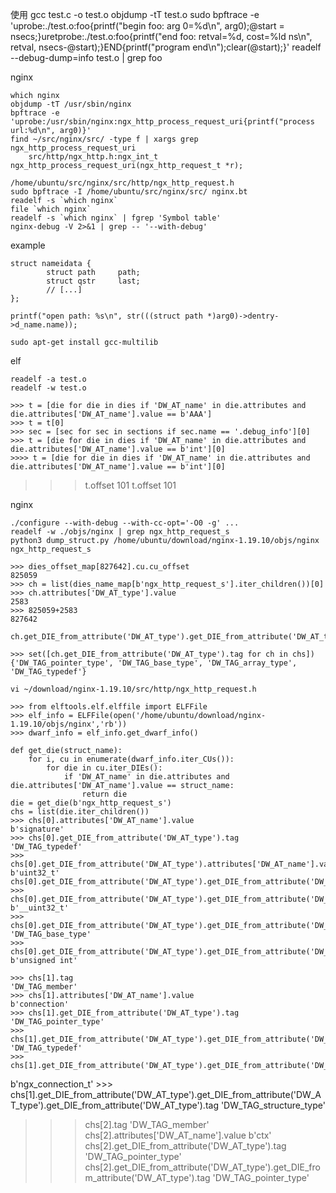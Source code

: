 使用
    gcc test.c -o test.o
    objdump -tT test.o 
    sudo bpftrace -e 'uprobe:./test.o:foo{printf("begin foo: arg 0=%d\n", arg0);@start = nsecs;}uretprobe:./test.o:foo{printf("end foo: retval=%d, cost=%ld ns\n", retval, nsecs-@start);}END{printf("program end\n");clear(@start);}' 
    readelf --debug-dump=info test.o | grep foo


nginx

    which nginx
    objdump -tT /usr/sbin/nginx
    bpftrace -e 'uprobe:/usr/sbin/nginx:ngx_http_process_request_uri{printf("process url:%d\n", arg0)}'
    find ~/src/nginx/src/ -type f | xargs grep ngx_http_process_request_uri
        src/http/ngx_http.h:ngx_int_t ngx_http_process_request_uri(ngx_http_request_t *r);

    /home/ubuntu/src/nginx/src/http/ngx_http_request.h
    sudo bpftrace -I /home/ubuntu/src/nginx/src/ nginx.bt
    readelf -s `which nginx`
    file `which nginx`
    readelf -s `which nginx` | fgrep 'Symbol table'
    nginx-debug -V 2>&1 | grep -- '--with-debug'

example

    struct nameidata {
            struct path     path;
            struct qstr     last;
            // [...]
    };

    printf("open path: %s\n", str(((struct path *)arg0)->dentry->d_name.name));

    sudo apt-get install gcc-multilib

elf

    readelf -a test.o
    readelf -w test.o

    >>> t = [die for die in dies if 'DW_AT_name' in die.attributes and die.attributes['DW_AT_name'].value == b'AAA']
    >>> t = t[0]
    >>> sec = [sec for sec in sections if sec.name == '.debug_info'][0]
    >>> t = [die for die in dies if 'DW_AT_name' in die.attributes and die.attributes['DW_AT_name'].value == b'int'][0]
    >>>> t = [die for die in dies if 'DW_AT_name' in die.attributes and die.attributes['DW_AT_name'].value == b'int'][0]
>>> t.offset
101
>> t.offset
    101

nginx

    ./configure --with-debug --with-cc-opt='-O0 -g' ...
    readelf -w ./objs/nginx | grep ngx_http_request_s
    python3 dump_struct.py /home/ubuntu/download/nginx-1.19.10/objs/nginx ngx_http_request_s

    >>> dies_offset_map[827642].cu.cu_offset
    825059
    >>> ch = list(dies_name_map[b'ngx_http_request_s'].iter_children())[0]
    >>> ch.attributes['DW_AT_type'].value
    2583
    >>> 825059+2583
    827642

    ch.get_DIE_from_attribute('DW_AT_type').get_DIE_from_attribute('DW_AT_type').get_DIE_from_attribute('DW_AT_type')

    >>> set([ch.get_DIE_from_attribute('DW_AT_type').tag for ch in chs])
    {'DW_TAG_pointer_type', 'DW_TAG_base_type', 'DW_TAG_array_type', 'DW_TAG_typedef'}

    vi ~/download/nginx-1.19.10/src/http/ngx_http_request.h

    >>> from elftools.elf.elffile import ELFFile
    >>> elf_info = ELFFile(open('/home/ubuntu/download/nginx-1.19.10/objs/nginx','rb'))
    >>> dwarf_info = elf_info.get_dwarf_info()

    def get_die(struct_name):
        for i, cu in enumerate(dwarf_info.iter_CUs()):
            for die in cu.iter_DIEs():
                if 'DW_AT_name' in die.attributes and die.attributes['DW_AT_name'].value == struct_name:
                    return die
    die = get_die(b'ngx_http_request_s')
    chs = list(die.iter_children())
    >>> chs[0].attributes['DW_AT_name'].value
    b'signature'
    >>> chs[0].get_DIE_from_attribute('DW_AT_type').tag
    'DW_TAG_typedef'
    >>> chs[0].get_DIE_from_attribute('DW_AT_type').attributes['DW_AT_name'].value
    b'uint32_t'
    chs[0].get_DIE_from_attribute('DW_AT_type').get_DIE_from_attribute('DW_AT_type').tag
    >>> chs[0].get_DIE_from_attribute('DW_AT_type').get_DIE_from_attribute('DW_AT_type').attributes['DW_AT_name'].value
    b'__uint32_t'
    >>> chs[0].get_DIE_from_attribute('DW_AT_type').get_DIE_from_attribute('DW_AT_type').get_DIE_from_attribute('DW_AT_type').tag
    'DW_TAG_base_type'
    >>> chs[0].get_DIE_from_attribute('DW_AT_type').get_DIE_from_attribute('DW_AT_type').get_DIE_from_attribute('DW_AT_type').attributes['DW_AT_name'].value
    b'unsigned int'

    >>> chs[1].tag
    'DW_TAG_member'
    >>> chs[1].attributes['DW_AT_name'].value
    b'connection'
    >>> chs[1].get_DIE_from_attribute('DW_AT_type').tag
    'DW_TAG_pointer_type'
    >>> chs[1].get_DIE_from_attribute('DW_AT_type').get_DIE_from_attribute('DW_AT_type').tag
    'DW_TAG_typedef'
    >>> chs[1].get_DIE_from_attribute('DW_AT_type').get_DIE_from_attribute('DW_AT_type').attributes['DW_AT_name'].value
b'ngx_connection_t'
    >>> chs[1].get_DIE_from_attribute('DW_AT_type').get_DIE_from_attribute('DW_AT_type').get_DIE_from_attribute('DW_AT_type').tag
    'DW_TAG_structure_type'

>>> chs[2].tag
'DW_TAG_member'
>>> chs[2].attributes['DW_AT_name'].value
b'ctx'
>>> chs[2].get_DIE_from_attribute('DW_AT_type').tag
'DW_TAG_pointer_type'
>>> chs[2].get_DIE_from_attribute('DW_AT_type').get_DIE_from_attribute('DW_AT_type').tag
'DW_TAG_pointer_type'
